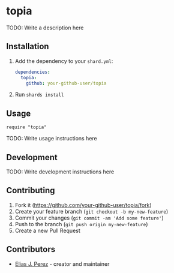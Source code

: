 # topia

TODO: Write a description here

## Installation

1. Add the dependency to your `shard.yml`:

   ```yaml
   dependencies:
     topia:
       github: your-github-user/topia
   ```

2. Run `shards install`

## Usage

```crystal
require "topia"
```

TODO: Write usage instructions here

## Development

TODO: Write development instructions here

## Contributing

1. Fork it (<https://github.com/your-github-user/topia/fork>)
2. Create your feature branch (`git checkout -b my-new-feature`)
3. Commit your changes (`git commit -am 'Add some feature'`)
4. Push to the branch (`git push origin my-new-feature`)
5. Create a new Pull Request

## Contributors

- [Elias J. Perez](https://github.com/your-github-user) - creator and maintainer
